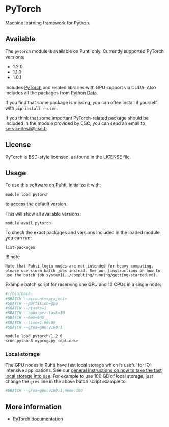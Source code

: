 # PyTorch

Machine learning framework for Python.

## Available

The `pytorch` module is available on Puhti only.  Currently supported PyTorch versions:

- 1.2.0
- 1.1.0
- 1.0.1

Includes [PyTorch](https://pytorch.org/) and related libraries with GPU support via CUDA.  Also includes all the packages from [Python Data](python-data.md).

If you find that some package is missing, you can often install it yourself with `pip install --user`.

If you think that some important PyTorch-related package should be included in the module provided by CSC, you can send an email to <servicedesk@csc.fi>.

## License

PyTorch is BSD-style licensed, as found in the [LICENSE file](https://github.com/pytorch/pytorch/blob/master/LICENSE).

## Usage

To use this software on Puhti, initialize it with:

```text
module load pytorch
```

to access the default version.

This will show all available versions:

```text
module avail pytorch
```

To check the exact packages and versions included in the loaded module you can run:

```text
list-packages
```

!!! note 

    Note that Puhti login nodes are not intended for heavy computing, please use slurm batch jobs instead. See our [instructions on how to use the batch job system](../computing/running/getting-started.md).

Example batch script for reserving one GPU and 10 CPUs in a single node:

```bash
#!/bin/bash
#SBATCH --account=<project>
#SBATCH --partition=gpu
#SBATCH --ntasks=1
#SBATCH --cpus-per-task=10
#SBATCH --mem=64G
#SBATCH --time=1:00:00
#SBATCH --gres=gpu:v100:1

module load pytorch/1.2.0
srun python3 myprog.py <options>
```

### Local storage

The GPU nodes in Puhti have fast local storage which is useful for IO-intensive applications.  See our [general instructions on how to take the fast local storage into use](../computing/running/creating-job-scripts.md#local-storage).  For example to use 100 GB of local storage, just change the `gres` line in the above batch script example to:

```bash
#SBATCH --gres=gpu:v100:1,nvme:100
```

## More information

- [PyTorch documentation](https://pytorch.org/docs/stable/index.html)
